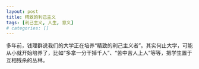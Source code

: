 ```yaml
---
layout: post
title: 精致的利己主义
tags: [利己主义, 人生, 意义]
# categories: []
---
```


多年前，钱理群说我们的大学正在培养“精致的利己主义者”。其实何止大学，可能从小就开始培养了，比如“多拿一分干掉千人”、“苦中苦人上人”等等，把学生置于互相残杀的丛林。
